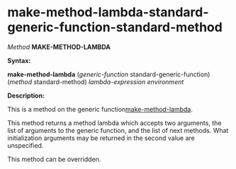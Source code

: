 make-method-lambda-standard-generic-function-standard-method
============================================================

*Method* **MAKE-METHOD-LAMBDA**

**Syntax:**

**make-method-lambda** (*generic-function* standard-generic-function) (*method* standard-method) *lambda-expression* *environment*

**Description:**

This is a method on the generic function[make-method-lambda](/meta-object-protocol/make-method-lambda).

This method returns a method lambda which accepts two arguments, the list of arguments to the generic function, and the list of next methods. What initialization arguments may be returned in the second value are unspecified.

This method can be overridden.
